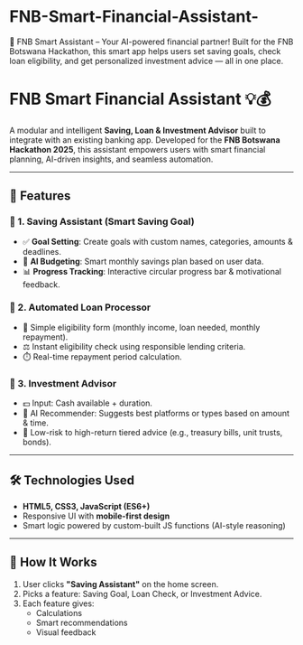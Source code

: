 # FNB-Smart-Financial-Assistant-
🚀 FNB Smart Assistant – Your AI-powered financial partner! Built for the FNB Botswana Hackathon, this smart app helps users set saving goals, check loan eligibility, and get personalized investment advice — all in one place.
# FNB Smart Financial Assistant 💡💰

A modular and intelligent **Saving, Loan & Investment Advisor** built to integrate with an existing banking app. Developed for the **FNB Botswana Hackathon 2025**, this assistant empowers users with smart financial planning, AI-driven insights, and seamless automation.

---

## 🚀 Features

### 🔹 1. Saving Assistant (Smart Saving Goal)
- ✅ **Goal Setting**: Create goals with custom names, categories, amounts & deadlines.
- 🧠 **AI Budgeting**: Smart monthly savings plan based on user data.
- 📊 **Progress Tracking**: Interactive circular progress bar & motivational feedback.

### 🔹 2. Automated Loan Processor
- 📝 Simple eligibility form (monthly income, loan needed, monthly repayment).
- ⚖️ Instant eligibility check using responsible lending criteria.
- ⏱️ Real-time repayment period calculation.

### 🔹 3. Investment Advisor
- 💵 Input: Cash available + duration.
- 🤖 AI Recommender: Suggests best platforms or types based on amount & time.
- 🔐 Low-risk to high-return tiered advice (e.g., treasury bills, unit trusts, bonds).

---

## 🛠️ Technologies Used

- **HTML5, CSS3, JavaScript (ES6+)**
- Responsive UI with **mobile-first design**
- Smart logic powered by custom-built JS functions (AI-style reasoning)

---

## 🧠 How It Works

1. User clicks **"Saving Assistant"** on the home screen.
2. Picks a feature: Saving Goal, Loan Check, or Investment Advice.
3. Each feature gives:
   - Calculations
   - Smart recommendations
   - Visual feedback
